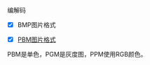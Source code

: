 编解码

-[x] BMP图片格式



- [x] [PBM图片格式](https://zh.wikipedia.org/wiki/PBM格式)

PBM是单色，PGM是灰度图，PPM使用RGB颜色。